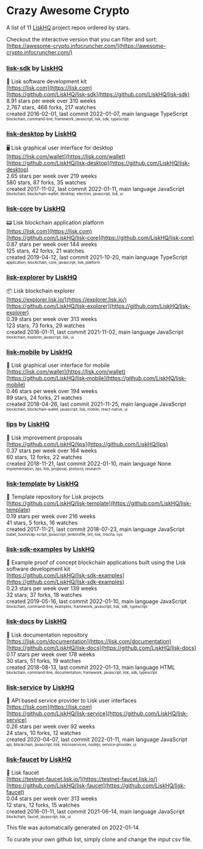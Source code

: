 # Crazy Awesome Crypto
A list of 11 [LiskHQ](https://github.com/LiskHQ) project repos ordered by stars.  

Checkout the interactive version that you can filter and sort: 
[https://awesome-crypto.infocruncher.com/](https://awesome-crypto.infocruncher.com/)  


### [lisk-sdk](https://github.com/LiskHQ/lisk-sdk) by [LiskHQ](https://github.com/LiskHQ)  
🔩 Lisk software development kit  
[https://lisk.com](https://lisk.com)  
[https://github.com/LiskHQ/lisk-sdk](https://github.com/LiskHQ/lisk-sdk)  
8.91 stars per week over 310 weeks  
2,767 stars, 468 forks, 217 watches  
created 2016-02-01, last commit 2022-01-07, main language TypeScript  
<sub><sup>blockchain, command-line, framework, javascript, lisk, sdk, typescript</sup></sub>


### [lisk-desktop](https://github.com/LiskHQ/lisk-desktop) by [LiskHQ](https://github.com/LiskHQ)  
🖥 Lisk graphical user interface for desktop  
[https://lisk.com/wallet](https://lisk.com/wallet)  
[https://github.com/LiskHQ/lisk-desktop](https://github.com/LiskHQ/lisk-desktop)  
2.65 stars per week over 219 weeks  
580 stars, 87 forks, 35 watches  
created 2017-11-02, last commit 2022-01-11, main language JavaScript  
<sub><sup>blockchain, blockchain-wallet, desktop, electron, javascript, lisk, ui</sup></sub>


### [lisk-core](https://github.com/LiskHQ/lisk-core) by [LiskHQ](https://github.com/LiskHQ)  
📟 Lisk blockchain application platform  
[https://lisk.com](https://lisk.com)  
[https://github.com/LiskHQ/lisk-core](https://github.com/LiskHQ/lisk-core)  
0.87 stars per week over 144 weeks  
125 stars, 42 forks, 21 watches  
created 2019-04-12, last commit 2021-10-20, main language TypeScript  
<sub><sup>application, blockchain, core, javascript, lisk, platform</sup></sub>


### [lisk-explorer](https://github.com/LiskHQ/lisk-explorer) by [LiskHQ](https://github.com/LiskHQ)  
📦 Lisk blockchain explorer  
[https://explorer.lisk.io/](https://explorer.lisk.io/)  
[https://github.com/LiskHQ/lisk-explorer](https://github.com/LiskHQ/lisk-explorer)  
0.39 stars per week over 313 weeks  
123 stars, 73 forks, 29 watches  
created 2016-01-11, last commit 2021-11-02, main language JavaScript  
<sub><sup>blockchain, explorer, javascript, lisk, ui</sup></sub>


### [lisk-mobile](https://github.com/LiskHQ/lisk-mobile) by [LiskHQ](https://github.com/LiskHQ)  
📱 Lisk graphical user interface for mobile  
[https://lisk.com/wallet](https://lisk.com/wallet)  
[https://github.com/LiskHQ/lisk-mobile](https://github.com/LiskHQ/lisk-mobile)  
0.46 stars per week over 194 weeks  
89 stars, 24 forks, 21 watches  
created 2018-04-26, last commit 2021-11-25, main language JavaScript  
<sub><sup>blockchain, blockchain-wallet, javascript, lisk, mobile, react-native, ui</sup></sub>


### [lips](https://github.com/LiskHQ/lips) by [LiskHQ](https://github.com/LiskHQ)  
📘 Lisk improvement proposals   
[https://github.com/LiskHQ/lips](https://github.com/LiskHQ/lips)  
0.37 stars per week over 164 weeks  
60 stars, 12 forks, 22 watches  
created 2018-11-21, last commit 2022-01-10, main language None  
<sub><sup>implementation, lips, lisk, proposal, protocol, research</sup></sub>


### [lisk-template](https://github.com/LiskHQ/lisk-template) by [LiskHQ](https://github.com/LiskHQ)  
📄 Template repository for Lisk projects  
[https://github.com/LiskHQ/lisk-template](https://github.com/LiskHQ/lisk-template)  
0.19 stars per week over 216 weeks  
41 stars, 5 forks, 16 watches  
created 2017-11-21, last commit 2018-07-23, main language JavaScript  
<sub><sup>babel, bootstrap-script, javascript, jenkinsfile, lint, lisk, mocha, nyc</sup></sub>


### [lisk-sdk-examples](https://github.com/LiskHQ/lisk-sdk-examples) by [LiskHQ](https://github.com/LiskHQ)  
🔩 Example proof of concept blockchain applications built using the Lisk software development kit  
[https://github.com/LiskHQ/lisk-sdk-examples](https://github.com/LiskHQ/lisk-sdk-examples)  
0.23 stars per week over 139 weeks  
32 stars, 37 forks, 18 watches  
created 2019-05-16, last commit 2022-01-10, main language JavaScript  
<sub><sup>blockchain, command-line, examples, framework, javascript, lisk, sdk, typescript</sup></sub>


### [lisk-docs](https://github.com/LiskHQ/lisk-docs) by [LiskHQ](https://github.com/LiskHQ)  
📘 Lisk documentation repository  
[https://lisk.com/documentation](https://lisk.com/documentation)  
[https://github.com/LiskHQ/lisk-docs](https://github.com/LiskHQ/lisk-docs)  
0.17 stars per week over 178 weeks  
30 stars, 51 forks, 19 watches  
created 2018-08-13, last commit 2022-01-13, main language HTML  
<sub><sup>blockchain, command-line, documentation, framework, javascript, lisk, sdk, typescript</sup></sub>


### [lisk-service](https://github.com/LiskHQ/lisk-service) by [LiskHQ](https://github.com/LiskHQ)  
:calling: API based service provider to Lisk user interfaces  
[https://lisk.com](https://lisk.com)  
[https://github.com/LiskHQ/lisk-service](https://github.com/LiskHQ/lisk-service)  
0.26 stars per week over 92 weeks  
24 stars, 10 forks, 12 watches  
created 2020-04-07, last commit 2022-01-11, main language JavaScript  
<sub><sup>api, blockchain, javascript, lisk, microservices, nodejs, service-provider, ui</sup></sub>


### [lisk-faucet](https://github.com/LiskHQ/lisk-faucet) by [LiskHQ](https://github.com/LiskHQ)  
🚰 Lisk faucet  
[https://testnet-faucet.lisk.io/](https://testnet-faucet.lisk.io/)  
[https://github.com/LiskHQ/lisk-faucet](https://github.com/LiskHQ/lisk-faucet)  
0.04 stars per week over 313 weeks  
12 stars, 12 forks, 15 watches  
created 2016-01-11, last commit 2021-06-14, main language JavaScript  
<sub><sup>blockchain, faucet, javascript, lisk, ui</sup></sub>


This file was automatically generated on 2022-01-14.  

To curate your own github list, simply clone and change the input csv file.  